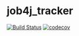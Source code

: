 # job4j_tracker
[![Build Status](https://travis-ci.com/Ajderka/job4j_tracker.svg?branch=master)](https://travis-ci.com/Ajderka/job4j_tracker)
[![codecov](https://codecov.io/gh/Ajderka/job4j_tracker/branch/master/graph/badge.svg?token=18BZ4AYGXK)](https://codecov.io/gh/Ajderka/job4j_tracker)